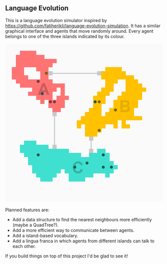 ## Language Evolution
This is a language evolution simulator inspired by https://github.com/fatiherikli/language-evolution-simulation. It has a similar graphical interface and agents that move randomly around. Every agent belongs to one of the three islands indicated by its colour.

![Demo Picture](https://github.com/whzup/language-simulation/blob/master/demo.PNG)

Planned features are:

* Add a data structure to find the nearest neighbours more efficiently (maybe a QuadTree?).
* Add a more efficient way to communicate between agents.
* Add a island-based vocabulary.
* Add a lingua franca in which agents from different islands can talk to each other.

If you build things on top of this project I'd be glad to see it!
